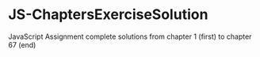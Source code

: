 # JS-ChaptersExerciseSolution

JavaScript Assignment complete solutions from chapter 1 (first) to chapter 67 (end)
